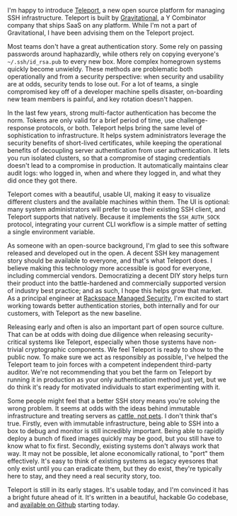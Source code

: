 <!--
.. title: Introducing Teleport
.. slug: introducing-teleport
.. date: 2016-03-12 09:35:56 UTC-08:00
.. tags: security
.. category:
.. link:
.. description: Teleport is modern SSH infrastructure management.
.. type: text
-->

I'm happy to introduce [Teleport][teleport], a new open source platform for
managing SSH infrastructure. Teleport is built by [Gravitational][grav], a Y
Combinator company that ships SaaS on any platform. While I'm not a part of
Gravitational, I have been advising them on the Teleport project.

Most teams don't have a great authentication story. Some rely on passing
passwords around haphazardly, while others rely on copying everyone's
`~/.ssh/id_rsa.pub` to every new box. More complex homegrown systems quickly
become unwieldy. These methods are problematic both operationally and from a
security perspective: when security and usability are at odds, security tends
to lose out. For a lot of teams, a single compromised key off of a developer
machine spells disaster, on-boarding new team members is painful, and key
rotation doesn't happen.

In the last few years, strong multi-factor authentication has become the
norm. Tokens are only valid for a brief period of time, use challenge-response
protocols, or both. Teleport helps bring the same level of sophistication to
infrastructure. It helps system administrators leverage the security benefits
of short-lived certificates, while keeping the operational benefits of
decoupling server authentication from user authentication. It lets you run
isolated clusters, so that a compromise of staging credentials doesn't lead to
a compromise in production. It automatically maintains clear audit logs: who
logged in, when and where they logged in, and what they did once they got
there.

Teleport comes with a beautiful, usable UI, making it easy to visualize
different clusters and the available machines within them. The UI is optional:
many system administrators will prefer to use their existing SSH client, and
Teleport supports that natively.  Because it implements the `SSH_AUTH_SOCK`
protocol, integrating your current CLI workflow is a simple matter of setting
a single environment variable.

As someone with an open-source background, I'm glad to see this software
released and developed out in the open. A decent SSH key management story
should be available to everyone, and that's what Teleport does. I believe
making this technology more accessible is good for everyone, including
commercial vendors. Democratizing a decent DIY story helps turn their product
into the battle-hardened and commercially supported version of industry best
practice; and as such, I hope this helps grow that market. As a principal
engineer at [Rackspace Managed Security][rms], I'm excited to start working
towards better authentication stories, both internally and for our customers,
with Teleport as the new baseline.

Releasing early and often is also an important part of open source
culture. That can be at odds with doing due diligence when releasing
security-critical systems like Teleport, especially when those systems have
non-trivial cryptographic components. We feel Teleport is ready to show to the
public now. To make sure we act as responsibly as possible, I've helped the
Teleport team to join forces with a competent independent third-party
auditor. We're not recommending that you bet the farm on Teleport by running
it in production as your only authentication method just yet, but we do think
it's ready for motivated individuals to start experimenting with it.

Some people might feel that a better SSH story means you're solving the wrong
problem. It seems at odds with the ideas behind immutable infrastructure and
treating servers as [cattle, not pets][cattle]. I don't think that's
true. Firstly, even with immutable infrastructure, being able to SSH into a
box to debug and monitor is still incredibly important. Being able to rapidly
deploy a bunch of fixed images quickly may be good, but you still have to know
what to fix first. Secondly, existing systems don't always work that way. It
may not be possible, let alone economically rational, to "port" them
effectively. It's easy to think of existing systems as legacy eyesores that
only exist until you can eradicate them, but they do exist, they're typically
here to stay, and they need a real security story, too.

Teleport is still in its early stages. It's usable today, and I'm convinced it
has a bright future ahead of it. It's written in a beautiful, hackable Go
codebase, and [available on Github][teleport] starting today.

[teleport]: https://github.com/gravitational/teleport
[grav]: http://www.gravitational.com/
[rms]: https://www.rackspace.com/security/
[cattle]: https://blog.engineyard.com/2014/pets-vs-cattle
